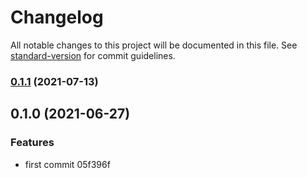 # Changelog

All notable changes to this project will be documented in this file. See [standard-version](https://github.com/conventional-changelog/standard-version) for commit guidelines.

### [0.1.1](///compare/v0.1.0...v0.1.1) (2021-07-13)

## 0.1.0 (2021-06-27)


### Features

* first commit 05f396f
